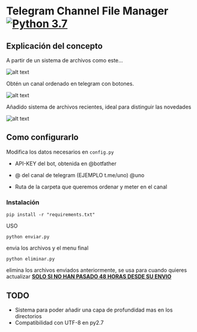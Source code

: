 # Telegram Channel File Manager [![Python 3.7](https://img.shields.io/badge/python-3.7-blue.svg)](https://www.python.org/downloads/release/python-370/)


## Explicación del concepto
A partir de un sistema de archivos como este...



![alt text](https://i.imgur.com/3mN2j3u.png)



Obtén un canal ordenado en telegram con botones.



![alt text](https://i.imgur.com/9ZF4DdE.png)



Añadido sistema de archivos recientes, ideal para distinguir las novedades


![alt text](https://i.imgur.com/Gyq8Iiw.png)


## Como configurarlo 
Modifica los datos necesarios en ```config.py```

- API-KEY del bot, obtenida en @botfather

- @ del canal de telegram (EJEMPLO t.me/uno) @uno

- Ruta de la carpeta que queremos ordenar y meter en el canal

### Instalación
```
pip install -r "requirements.txt"
```



USO

```
python enviar.py
```

envia los archivos y el menu final 
```
python eliminar.py
```

elimina los archivos enviados anteriormente, se usa para cuando quieres actualizar
**[SOLO SI NO HAN PASADO 48 HORAS DESDE SU ENVIO](https://core.telegram.org/bots/api#deletemessage)**

## TODO

- Sistema para poder añadir una capa de profundidad mas en los directorios
- Compatibilidad con UTF-8 en py2.7

